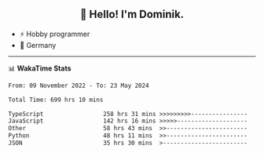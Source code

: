<h2 align="center">👋 Hello! I'm Dominik.</h2>

- ⚡ Hobby programmer
- 📍 Germany

---
📊 **WakaTime Stats**
<!--START_SECTION:waka-->

```txt
From: 09 November 2022 - To: 23 May 2024

Total Time: 699 hrs 10 mins

TypeScript                 258 hrs 31 mins >>>>>>>>>----------------   36.98 %
JavaScript                 142 hrs 16 mins >>>>>--------------------   20.35 %
Other                      58 hrs 43 mins  >>-----------------------   08.40 %
Python                     48 hrs 11 mins  >>-----------------------   06.89 %
JSON                       35 hrs 30 mins  >------------------------   05.08 %
```

<!--END_SECTION:waka-->

